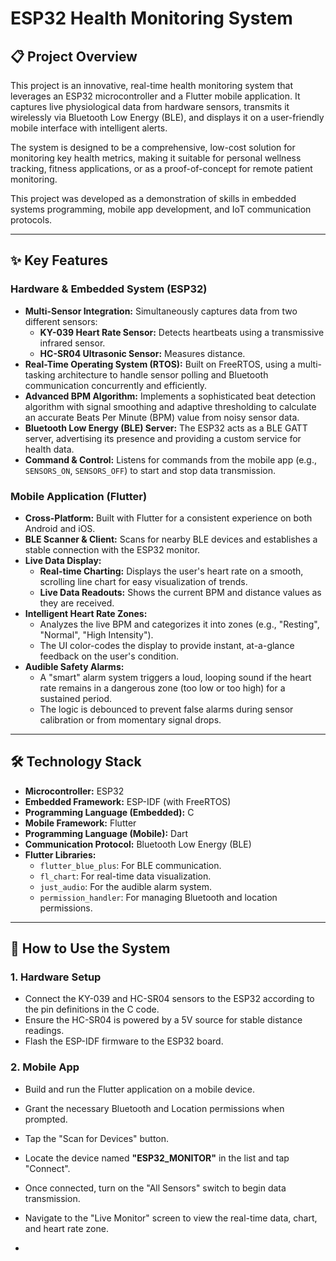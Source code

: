 
# ESP32 Health Monitoring System


## 📋 Project Overview

This project is an innovative, real-time health monitoring system that leverages an ESP32 microcontroller and a Flutter mobile application. It captures live physiological data from hardware sensors, transmits it wirelessly via Bluetooth Low Energy (BLE), and displays it on a user-friendly mobile interface with intelligent alerts.

The system is designed to be a comprehensive, low-cost solution for monitoring key health metrics, making it suitable for personal wellness tracking, fitness applications, or as a proof-of-concept for remote patient monitoring.

This project was developed as a demonstration of skills in embedded systems programming, mobile app development, and IoT communication protocols.

---

## ✨ Key Features

### Hardware & Embedded System (ESP32)
- **Multi-Sensor Integration:** Simultaneously captures data from two different sensors:
    - **KY-039 Heart Rate Sensor:** Detects heartbeats using a transmissive infrared sensor.
    - **HC-SR04 Ultrasonic Sensor:** Measures distance.
- **Real-Time Operating System (RTOS):** Built on FreeRTOS, using a multi-tasking architecture to handle sensor polling and Bluetooth communication concurrently and efficiently.
- **Advanced BPM Algorithm:** Implements a sophisticated beat detection algorithm with signal smoothing and adaptive thresholding to calculate an accurate Beats Per Minute (BPM) value from noisy sensor data.
- **Bluetooth Low Energy (BLE) Server:** The ESP32 acts as a BLE GATT server, advertising its presence and providing a custom service for health data.
- **Command & Control:** Listens for commands from the mobile app (e.g., `SENSORS_ON`, `SENSORS_OFF`) to start and stop data transmission.

### Mobile Application (Flutter)
- **Cross-Platform:** Built with Flutter for a consistent experience on both Android and iOS.
- **BLE Scanner & Client:** Scans for nearby BLE devices and establishes a stable connection with the ESP32 monitor.
- **Live Data Display:**
    - **Real-time Charting:** Displays the user's heart rate on a smooth, scrolling line chart for easy visualization of trends.
    - **Live Data Readouts:** Shows the current BPM and distance values as they are received.
- **Intelligent Heart Rate Zones:**
    - Analyzes the live BPM and categorizes it into zones (e.g., "Resting", "Normal", "High Intensity").
    - The UI color-codes the display to provide instant, at-a-glance feedback on the user's condition.
- **Audible Safety Alarms:**
    - A "smart" alarm system triggers a loud, looping sound if the heart rate remains in a dangerous zone (too low or too high) for a sustained period.
    - The logic is debounced to prevent false alarms during sensor calibration or from momentary signal drops.

---

## 🛠️ Technology Stack

- **Microcontroller:** ESP32
- **Embedded Framework:** ESP-IDF (with FreeRTOS)
- **Programming Language (Embedded):** C
- **Mobile Framework:** Flutter
- **Programming Language (Mobile):** Dart
- **Communication Protocol:** Bluetooth Low Energy (BLE)
- **Flutter Libraries:**
    - `flutter_blue_plus`: For BLE communication.
    - `fl_chart`: For real-time data visualization.
    - `just_audio`: For the audible alarm system.
    - `permission_handler`: For managing Bluetooth and location permissions.

---

## 🚀 How to Use the System

### 1. Hardware Setup
- Connect the KY-039 and HC-SR04 sensors to the ESP32 according to the pin definitions in the C code.
- Ensure the HC-SR04 is powered by a 5V source for stable distance readings.
- Flash the ESP-IDF firmware to the ESP32 board.

### 2. Mobile App
- Build and run the Flutter application on a mobile device.
- Grant the necessary Bluetooth and Location permissions when prompted.
- Tap the "Scan for Devices" button.
- Locate the device named **"ESP32_MONITOR"** in the list and tap "Connect".
- Once connected, turn on the "All Sensors" switch to begin data transmission.
- Navigate to the "Live Monitor" screen to view the real-time data, chart, and heart rate zone.

-
